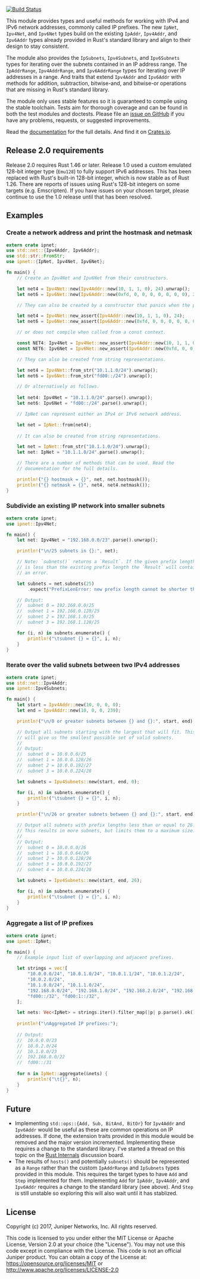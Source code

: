 [![Build Status](https://travis-ci.org/krisprice/ipnet.svg?branch=master)](https://travis-ci.org/krisprice/ipnet)

This module provides types and useful methods for working with IPv4 and IPv6 network addresses, commonly called IP prefixes. The new `IpNet`, `Ipv4Net`, and `Ipv6Net` types build on the existing `IpAddr`, `Ipv4Addr`, and `Ipv6Addr` types already provided in Rust's standard library and align to their design to stay consistent.

The module also provides the `IpSubnets`, `Ipv4Subnets`, and `Ipv6Subnets` types for iterating over the subnets contained in an IP address range. The `IpAddrRange`, `Ipv4AddrRange`, and `Ipv6AddrRange` types for iterating over IP addresses in a range. And traits that extend `Ipv4Addr` and `Ipv6Addr` with methods for addition, subtraction, bitwise-and, and bitwise-or operations that are missing in Rust's standard library.

The module only uses stable features so it is guaranteed to compile using the stable toolchain. Tests aim for thorough coverage and can be found in both the test modules and doctests. Please file an [issue on GitHub] if you have any problems, requests, or suggested improvements.

Read the [documentation] for the full details. And find it on [Crates.io].

[documentation]: https://docs.rs/ipnet/
[Crates.io]: https://crates.io/crates/ipnet
[issue on GitHub]: https://github.com/krisprice/ipnet/issues

## Release 2.0 requirements

Release 2.0 requires Rust 1.46 or later. Release 1.0 used a custom emulated 128-bit integer type (`Emu128`) to fully support IPv6 addresses. This has been replaced with Rust's built-in 128-bit integer, which is now stable as of Rust 1.26. There are reports of issues using Rust's 128-bit integers on some targets (e.g. Emscripten). If you have issues on your chosen target, please continue to use the 1.0 release until that has been resolved.

## Examples

### Create a network address and print the hostmask and netmask

```rust
extern crate ipnet;
use std::net::{Ipv4Addr, Ipv6Addr};
use std::str::FromStr;
use ipnet::{IpNet, Ipv4Net, Ipv6Net};

fn main() {
    // Create an Ipv4Net and Ipv6Net from their constructors.

    let net4 = Ipv4Net::new(Ipv4Addr::new(10, 1, 1, 0), 24).unwrap();
    let net6 = Ipv6Net::new(Ipv6Addr::new(0xfd, 0, 0, 0, 0, 0, 0, 0), 24).unwrap();

    // They can also be created by a constructor that panics when the prefix length is invalid,

    let net4 = Ipv4Net::new_assert(Ipv4Addr::new(10, 1, 1, 0), 24);
    let net6 = Ipv6Net::new_assert(Ipv6Addr::new(0xfd, 0, 0, 0, 0, 0, 0, 0), 24);

    // or does not compile when called from a const context.

    const NET4: Ipv4Net = Ipv4Net::new_assert(Ipv4Addr::new(10, 1, 1, 0), 24);
    const NET6: Ipv6Net = Ipv6Net::new_assert(Ipv6Addr::new(0xfd, 0, 0, 0, 0, 0, 0, 0), 24);

    // They can also be created from string representations.

    let net4 = Ipv4Net::from_str("10.1.1.0/24").unwrap();
    let net6 = Ipv6Net::from_str("fd00::/24").unwrap();

    // Or alternatively as follows.
    
    let net4: Ipv4Net = "10.1.1.0/24".parse().unwrap();
    let net6: Ipv6Net = "fd00::/24".parse().unwrap();

    // IpNet can represent either an IPv4 or IPv6 network address.

    let net = IpNet::from(net4);
    
    // It can also be created from string representations.

    let net = IpNet::from_str("10.1.1.0/24").unwrap();
    let net: IpNet = "10.1.1.0/24".parse().unwrap();

    // There are a number of methods that can be used. Read the
    // documentation for the full details.

    println!("{} hostmask = {}", net, net.hostmask());
    println!("{} netmask = {}", net4, net4.netmask());
}
```

### Subdivide an existing IP network into smaller subnets

```rust
extern crate ipnet;
use ipnet::Ipv4Net;

fn main() {
    let net: Ipv4Net = "192.168.0.0/23".parse().unwrap();

    println!("\n/25 subnets in {}:", net);

    // Note: `subnets()` returns a `Result`. If the given prefix length
    // is less than the existing prefix length the `Result` will contain
    // an error.

    let subnets = net.subnets(25)
        .expect("PrefixLenError: new prefix length cannot be shorter than existing");

    // Output:
    //  subnet 0 = 192.168.0.0/25
    //  subnet 1 = 192.168.0.128/25
    //  subnet 2 = 192.168.1.0/25
    //  subnet 3 = 192.168.1.128/25

    for (i, n) in subnets.enumerate() {
        println!("\tsubnet {} = {}", i, n);
    }
}
```

### Iterate over the valid subnets between two IPv4 addresses

```rust
extern crate ipnet;
use std::net::Ipv4Addr;
use ipnet::Ipv4Subnets;

fn main() {
    let start = Ipv4Addr::new(10, 0, 0, 0);
    let end = Ipv4Addr::new(10, 0, 0, 239);

    println!("\n/0 or greater subnets between {} and {}:", start, end);

    // Output all subnets starting with the largest that will fit. This
    // will give us the smallest possible set of valid subnets.
    //
    // Output:
    //  subnet 0 = 10.0.0.0/25
    //  subnet 1 = 10.0.0.128/26
    //  subnet 2 = 10.0.0.192/27
    //  subnet 3 = 10.0.0.224/28

    let subnets = Ipv4Subnets::new(start, end, 0);

    for (i, n) in subnets.enumerate() {
        println!("\tsubnet {} = {}", i, n);
    }

    println!("\n/26 or greater subnets between {} and {}:", start, end);

    // Output all subnets with prefix lengths less than or equal to 26.
    // This results in more subnets, but limits them to a maximum size.
    //
    // Output:
    //  subnet 0 = 10.0.0.0/26
    //  subnet 1 = 10.0.0.64/26
    //  subnet 2 = 10.0.0.128/26
    //  subnet 3 = 10.0.0.192/27
    //  subnet 4 = 10.0.0.224/28

    let subnets = Ipv4Subnets::new(start, end, 26);

    for (i, n) in subnets.enumerate() {
        println!("\tsubnet {} = {}", i, n);
    }
}
```

### Aggregate a list of IP prefixes

```rust
extern crate ipnet;
use ipnet::IpNet;

fn main() {
    // Example input list of overlapping and adjacent prefixes.

    let strings = vec![
        "10.0.0.0/24", "10.0.1.0/24", "10.0.1.1/24", "10.0.1.2/24",
        "10.0.2.0/24",
        "10.1.0.0/24", "10.1.1.0/24",
        "192.168.0.0/24", "192.168.1.0/24", "192.168.2.0/24", "192.168.3.0/24",
        "fd00::/32", "fd00:1::/32",
    ];

    let nets: Vec<IpNet> = strings.iter().filter_map(|p| p.parse().ok()).collect();
    
    println!("\nAggregated IP prefixes:");
    
    // Output:
    //  10.0.0.0/23
    //  10.0.2.0/24
    //  10.1.0.0/23
    //  192.168.0.0/22
    //  fd00::/31
    
    for n in IpNet::aggregate(&nets) {
        println!("\t{}", n);
    }
}
```

## Future

* Implementing `std::ops::{Add, Sub, BitAnd, BitOr}` for `Ipv4Addr` and `Ipv6Addr` would be useful as these are common operations on IP addresses. If done, the extension traits provided in this module would be removed and the major version incremented. Implementing these requires a change to the standard library. I've started a thread on this topic on the [Rust Internals](https://internals.rust-lang.org/t/pre-rfc-implementing-add-sub-bitand-bitor-for-ipaddr-ipv4addr-ipv6addr/) discussion board.
* The results of `hosts()` and potentially `subnets()` should be represented as a `Range` rather than the custom `IpAddrRange` and `IpSubnets` types provided in this module. This requires the target types to have `Add` and `Step` implemented for them. Implementing `Add` for `IpAddr`, `Ipv4Addr`, and `Ipv6Addr` requires a change to the standard library (see above). And `Step` is still unstable so exploring this will also wait until it has stablized.

## License

Copyright (c) 2017, Juniper Networks, Inc. All rights reserved.

This code is licensed to you under either the MIT License or Apache License, Version 2.0 at your choice (the "License"). You may not use this code except in compliance with the License. This code is not an official Juniper product. You can obtain a copy of the License at: https://opensource.org/licenses/MIT or http://www.apache.org/licenses/LICENSE-2.0
